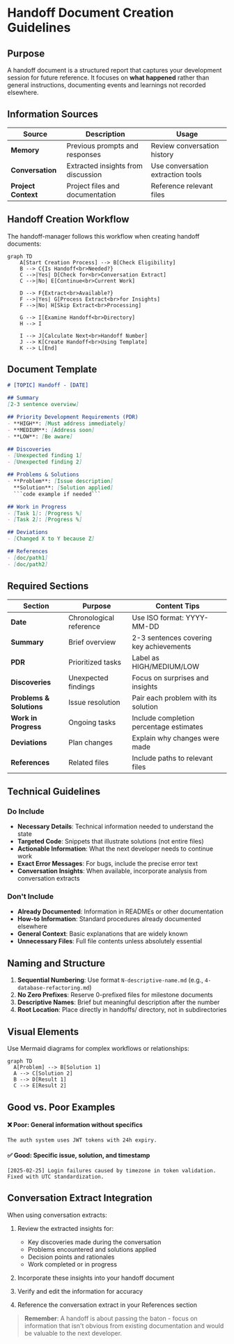 # Handoff Document Creation Guidelines

## Purpose

A handoff document is a structured report that captures your development session for future reference. It focuses on **what happened** rather than general instructions, documenting events and learnings not recorded elsewhere.

## Information Sources

| Source | Description | Usage |
|--------|-------------|-------|
| **Memory** | Previous prompts and responses | Review conversation history |
| **Conversation** | Extracted insights from discussion | Use conversation extraction tools |
| **Project Context** | Project files and documentation | Reference relevant files |

## Handoff Creation Workflow

The handoff-manager follows this workflow when creating handoff documents:

```mermaid
graph TD
    A[Start Creation Process] --> B[Check Eligibility]
    B --> C{Is Handoff<br>Needed?}
    C -->|Yes| D[Check for<br>Conversation Extract]
    C -->|No| E[Continue<br>Current Work]
    
    D --> F{Extract<br>Available?}
    F -->|Yes| G[Process Extract<br>for Insights]
    F -->|No| H[Skip Extract<br>Processing]
    
    G --> I[Examine Handoff<br>Directory]
    H --> I
    
    I --> J[Calculate Next<br>Handoff Number]
    J --> K[Create Handoff<br>Using Template]
    K --> L[End]
```

## Document Template

```markdown
# [TOPIC] Handoff - [DATE]

## Summary
[2-3 sentence overview]

## Priority Development Requirements (PDR)
- **HIGH**: [Must address immediately]
- **MEDIUM**: [Address soon]
- **LOW**: [Be aware]

## Discoveries
- [Unexpected finding 1]
- [Unexpected finding 2]

## Problems & Solutions
- **Problem**: [Issue description]
  **Solution**: [Solution applied]
  ```code example if needed```

## Work in Progress
- [Task 1]: [Progress %]
- [Task 2]: [Progress %]

## Deviations
- [Changed X to Y because Z]

## References
- [doc/path1]
- [doc/path2]
```

## Required Sections

| Section | Purpose | Content Tips |
|---------|---------|-------------|
| **Date** | Chronological reference | Use ISO format: YYYY-MM-DD |
| **Summary** | Brief overview | 2-3 sentences covering key achievements |
| **PDR** | Prioritized tasks | Label as HIGH/MEDIUM/LOW |
| **Discoveries** | Unexpected findings | Focus on surprises and insights |
| **Problems & Solutions** | Issue resolution | Pair each problem with its solution |
| **Work in Progress** | Ongoing tasks | Include completion percentage estimates |
| **Deviations** | Plan changes | Explain why changes were made |
| **References** | Related files | Include paths to relevant files |

## Technical Guidelines

### Do Include

- **Necessary Details**: Technical information needed to understand the state
- **Targeted Code**: Snippets that illustrate solutions (not entire files)
- **Actionable Information**: What the next developer needs to continue work
- **Exact Error Messages**: For bugs, include the precise error text
- **Conversation Insights**: When available, incorporate analysis from conversation extracts

### Don't Include

- **Already Documented**: Information in READMEs or other documentation
- **How-to Information**: Standard procedures already documented elsewhere
- **General Context**: Basic explanations that are widely known
- **Unnecessary Files**: Full file contents unless absolutely essential

## Naming and Structure

1. **Sequential Numbering**: Use format `N-descriptive-name.md` (e.g., `4-database-refactoring.md`)
2. **No Zero Prefixes**: Reserve 0-prefixed files for milestone documents
3. **Descriptive Names**: Brief but meaningful description after the number
4. **Root Location**: Place directly in handoffs/ directory, not in subdirectories

## Visual Elements

Use Mermaid diagrams for complex workflows or relationships:

```mermaid
graph TD
  A[Problem] --> B[Solution 1]
  A --> C[Solution 2]
  B --> D[Result 1]
  C --> E[Result 2]
```

## Good vs. Poor Examples

#### ❌ Poor: General information without specifics

```
The auth system uses JWT tokens with 24h expiry.
```

#### ✅ Good: Specific issue, solution, and timestamp

```
[2025-02-25] Login failures caused by timezone in token validation. Fixed with UTC standardization.
```

## Conversation Extract Integration

When using conversation extracts:

1. Review the extracted insights for:
   - Key discoveries made during the conversation
   - Problems encountered and solutions applied
   - Decision points and rationales
   - Work completed or in progress

2. Incorporate these insights into your handoff document
3. Verify and edit the information for accuracy
4. Reference the conversation extract in your References section

> **Remember**: A handoff is about passing the baton - focus on information that isn't obvious from existing documentation and would be valuable to the next developer.